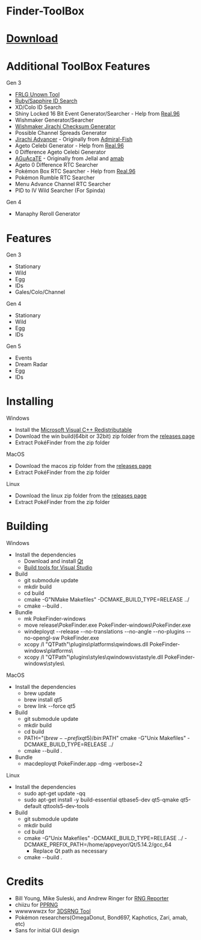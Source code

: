 # Finder-ToolBox

# [Download](https://ci.appveyor.com/project/Lincoln-LM/finder-toolbox)

# Additional ToolBox Features
Gen 3
- [FRLG Unown Tool](https://github.com/Lincoln-LM/Unown-Finder)
- [Ruby/Sapphire ID Search](https://github.com/Lincoln-LM/RS-TID-SID-Frame-Finder)
- XD/Colo ID Search
- Shiny Locked 16 Bit Event Generator/Searcher - Help from [Real.96](https://github.com/Real96)
- Wishmaker Generator/Searcher
- [Wishmaker Jirachi Checksum Generator](https://github.com/Lincoln-LM/Jirachi-Finder)
- Possible Channel Spreads Generator
- [Jirachi Advancer](https://gist.github.com/Admiral-Fish/6111ca2c19ee3a7a382aa5b897deef4c) - Originally from [Admiral-Fish](https://github.com/Admiral-Fish) 
- Ageto Celebi Generator - Help from [Real.96](https://github.com/Real96)
- 0 Difference Ageto Celebi Generator
- [AGuAcaTE](https://www.dropbox.com/s/kfqaihc5gilub1s/AGuAcaTE.pyw?dl=0) - Originally from Jellal and [amab](https://github.com/AskMeAboutBirds)
- Ageto 0 Difference RTC Searcher
- Pokémon Box RTC Searcher - Help from [Real.96](https://github.com/Real96)
- Pokémon Rumble RTC Searcher
- Menu Advance Channel RTC Searcher
- PID to IV Wild Searcher (For Spinda)


Gen 4
- Manaphy Reroll Generator

# Features
Gen 3
- Stationary
- Wild
- Egg
- IDs
- Gales/Colo/Channel

Gen 4
- Stationary
- Wild
- Egg
- IDs

Gen 5
- Events
- Dream Radar
- Egg
- IDs

# Installing

Windows
- Install the [Microsoft Visual C++ Redistributable](https://support.microsoft.com/en-us/help/2977003/the-latest-supported-visual-c-downloads)
- Download the win build(64bit or 32bit) zip folder from the [releases page](https://github.com/Admiral-Fish/PokeFinder/releases/latest)
- Extract PokéFinder from the zip folder

MacOS
- Download the macos zip folder from the [releases page](https://github.com/Admiral-Fish/PokeFinder/releases/latest)
- Extract PokéFinder from the zip folder

Linux
- Download the linux zip folder from the [releases page](https://github.com/Admiral-Fish/PokeFinder/releases/latest)
- Extract PokéFinder from the zip folder

# Building

Windows
- Install the dependencies
  - Download and install [Qt](https://www.qt.io/download)
  - [Build tools for Visual Studio](https://visualstudio.microsoft.com/downloads/)
- Build
  - git submodule update
  - mkdir build
  - cd build
  - cmake -G"NMake Makefiles" -DCMAKE_BUILD_TYPE=RELEASE ../
  - cmake --build .
- Bundle
  - mk PokeFinder-windows
  - move release\PokeFinder.exe PokeFinder-windows\PokeFinder.exe 
  - windeployqt --release --no-translations --no-angle --no-plugins --no-opengl-sw PokeFinder.exe
  - xcopy /I "QTPath"\plugins\platforms\qwindows.dll PokeFinder-windows\platforms\
  - xcopy /I "QTPath"\plugins\styles\qwindowsvistastyle.dll PokeFinder-windows\styles\

MacOS
- Install the dependencies
   - brew update
   - brew install qt5
   - brew link --force qt5
- Build
  - git submodule update
  - mkdir build
  - cd build
  - PATH="$(brew --prefix qt5)/bin:$PATH" cmake -G"Unix Makefiles" -DCMAKE_BUILD_TYPE=RELEASE ../
  - cmake --build .
- Bundle
  - macdeployqt PokeFinder.app -dmg -verbose=2

Linux
- Install the dependencies
  - sudo apt-get update -qq
  - sudo apt-get install -y build-essential qtbase5-dev qt5-qmake qt5-default qttools5-dev-tools
- Build
  - git submodule update
  - mkdir build
  - cd build
  - cmake -G"Unix Makefiles" -DCMAKE_BUILD_TYPE=RELEASE ../ -DCMAKE_PREFIX_PATH=/home/appveyor/Qt/5.14.2/gcc_64
    - Replace Qt path as necessary
  - cmake --build .

# Credits
- Bill Young, Mike Suleski, and Andrew Ringer for [RNG Reporter](https://github.com/Slashmolder/RNGReporter)
- chiizu for [PPRNG](https://github.com/chiizu/PPRNG)
- wwwwwwzx for [3DSRNG Tool](https://github.com/wwwwwwzx/3DSRNGTool)
- Pokémon researchers(OmegaDonut, Bond697, Kaphotics, Zari, amab, etc)
- Sans for initial GUI design
